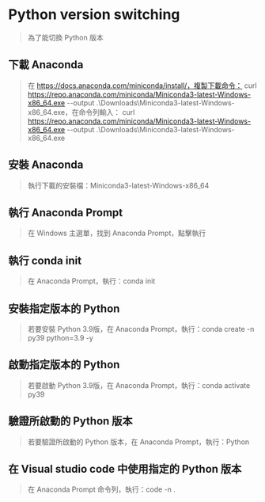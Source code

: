 # Python version switching
>  為了能切換 Python 版本

下載 Anaconda
---
>  在 https://docs.anaconda.com/miniconda/install/，複製下載命令： curl https://repo.anaconda.com/miniconda/Miniconda3-latest-Windows-x86_64.exe --output .\\Downloads\\Miniconda3-latest-Windows-x86_64.exe，在命令列輸入： curl https://repo.anaconda.com/miniconda/Miniconda3-latest-Windows-x86_64.exe --output .\\Downloads\\Miniconda3-latest-Windows-x86_64.exe

安裝 Anaconda
---
>  執行下載的安裝檔：Miniconda3-latest-Windows-x86_64

執行 Anaconda Prompt
---
>  在 Windows 主選單，找到 Anaconda Prompt，點擊執行

執行 conda init
---
>  在 Anaconda Prompt，執行：conda init

安裝指定版本的 Python
---
>  若要安裝 Python 3.9版，在 Anaconda Prompt，執行：conda create -n py39 python=3.9 -y  

啟動指定版本的 Python
---
>  若要啟動 Python 3.9版，在 Anaconda Prompt，執行：conda activate py39

驗證所啟動的 Python 版本
---
>  若要驗證所啟動的 Python 版本，在 Anaconda Prompt，執行：Python

在 Visual studio code 中使用指定的 Python 版本
---
>  在 Anaconda Prompt 命令列，執行：code -n .
 


